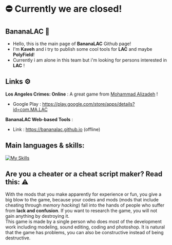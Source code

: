 # ⛔️ Currently we are closed!

## BananaLAC 🍌

- Hello, this is the main page of **BananaLAC** Github page!
- I'm **Kaveh** and i try to publish some cool tools for **LAC** and maybe **PolyField**!
- Currently i am alone in this team but i'm looking for persons interested in **LAC** !

## Links ⚙

**Los Angeles Crimes: Online** : A great game from [Mohammad Alizadeh](https://github.com/Alizadev) !
- Google Play : https://play.google.com/store/apps/details?id=com.MA.LAC

**BananaLAC Web-based Tools** :
- Link : https://bananalac.github.io (offline)

## Main languages & skills:
[![My Skills](https://skillicons.dev/icons?i=github,js,html,css,nodejs,discord,discordjs,vscode)](https://skillicons.dev)

## Are you a cheater or a cheat script maker? Read this: ⚠
With the mods that you make apparently for experience or fun, you give a big blow to the game, because your codes and mods (mods that include cheating through _memory hacking_) fall into the hands of people who suffer from **lack and confusion**. If you want to research the game, you will not gain anything by destroying it.<br>
This game is made by a single person who does most of the development work including modeling, sound editing, coding and photoshop.
It is natural that the game has problems, you can also be constructive instead of being destructive.
